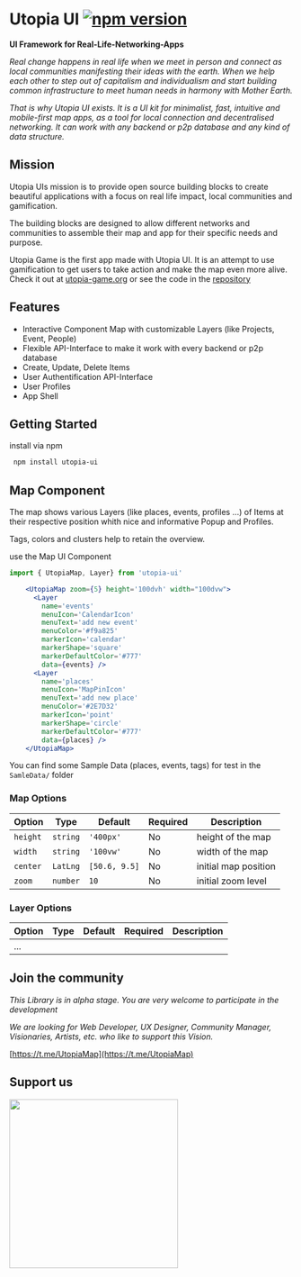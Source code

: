 # Utopia UI [![npm version](https://img.shields.io/npm/v/utopia-ui.svg)](https://www.npmjs.com/package/utopia-ui)
**UI Framework for Real-Life-Networking-Apps**

*Real change happens in real life when we meet in person and connect as local communities manifesting their ideas with the earth. When we help each other to step out of capitalism and individualism and start building common infrastructure to meet human needs in harmony with Mother Earth.*

*That is why Utopia UI exists. It is a UI kit for minimalist, fast, intuitive and mobile-first map apps, as a tool for local connection and decentralised networking. It can work with any backend or p2p database and any kind of data structure.*

## Mission 
Utopia UIs mission is to provide open source building blocks to create beautiful applications with a focus on real life impact, local communities and gamification. 

The building blocks are designed to allow different networks and communities to assemble their map and app for their specific needs and purpose.

Utopia Game is the first app made with Utopia UI. It is an attempt to use gamification to get users to take action and make the map even more alive. Check it out at [utopia-game.org](https://utopia-game.org/) or see the code in the [repository](https://github.com/utopia-os/utopia-game)

## Features

* Interactive Component Map with customizable Layers (like Projects, Event, People)
* Flexible API-Interface to make it work with every backend or p2p database
* Create, Update, Delete Items
* User Authentification API-Interface
* User Profiles
* App Shell 

## Getting Started


install via npm
```bash
 npm install utopia-ui
```

## Map Component
The map shows various Layers (like places, events, profiles ...) of Items at their respective position whith nice and informative Popup and Profiles.

Tags, colors and clusters help to retain the overview.

use the Map UI Component
```jsx
import { UtopiaMap, Layer} from 'utopia-ui'

    <UtopiaMap zoom={5} height='100dvh' width="100dvw">
      <Layer
        name='events'
        menuIcon='CalendarIcon'
        menuText='add new event'
        menuColor='#f9a825'
        markerIcon='calendar'
        markerShape='square'
        markerDefaultColor='#777'
        data={events} />
      <Layer
        name='places'
        menuIcon='MapPinIcon'
        menuText='add new place'
        menuColor='#2E7D32'
        markerIcon='point'
        markerShape='circle'
        markerDefaultColor='#777'
        data={places} />
    </UtopiaMap>
```
You can find some Sample Data (places, events, tags) for test in the `SamleData/` folder



### Map Options

 Option         | Type              | Default      | Required   | Description 
 ---            | ---               | ---          | ---        | ---    
 `height`       | `string`          |`'400px'`     |    No      | height of the map           
 `width`        | `string`          |`'100vw'`     |    No      | width of the map
 `center`       | `LatLng`          |`[50.6, 9.5]` |    No      | initial map position           
 `zoom`         | `number`          |`10`          |    No      | initial zoom level

### Layer Options

 Option         | Type              | Default      | Required   | Description 
 ---            | ---               | ---          | ---        | ---    
|      ...      |                   |              |            |

## Join the community

*This Library is in alpha stage. You are very welcome to participate in the development*

*We are looking for Web Developer, UX Designer, Community Manager, Visionaries, Artists, etc. who like to support this Vision.*

[https://t.me/UtopiaMap](https://t.me/UtopiaMap)

## Support us

<a href="https://opencollective.com/utopia-project">
    <img width="300" src="https://opencollective.com/utopia-project/donate/button@2x.png?color=blue" />
</a>